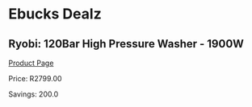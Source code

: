 
# Ebucks Dealz
## Ryobi: 120Bar High Pressure Washer - 1900W
[Product Page](https://www.ebucks.com/web/shop/productSelected.do?prodId=335522091&catId=363410833)

Price: R2799.00

Savings: 200.0


	
